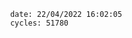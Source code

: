 

                date: 22/04/2022 16:02:05
                cycles: 51780

                         